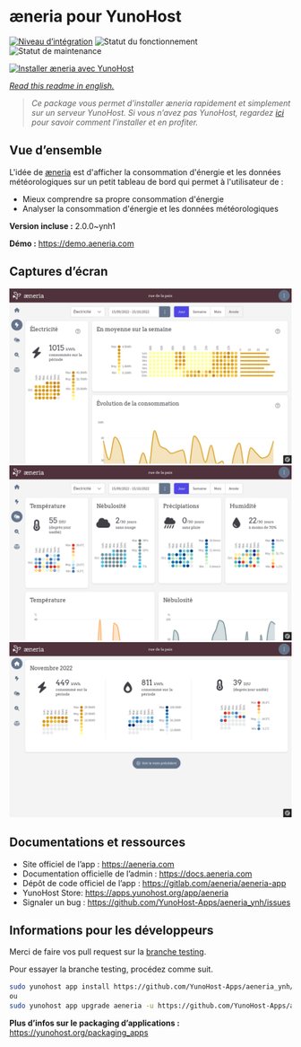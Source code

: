 <!--
N.B.: This README was automatically generated by https://github.com/YunoHost/apps/tree/master/tools/README-generator
It shall NOT be edited by hand.
-->

# æneria pour YunoHost

[![Niveau d’intégration](https://dash.yunohost.org/integration/aeneria.svg)](https://dash.yunohost.org/appci/app/aeneria) ![Statut du fonctionnement](https://ci-apps.yunohost.org/ci/badges/aeneria.status.svg) ![Statut de maintenance](https://ci-apps.yunohost.org/ci/badges/aeneria.maintain.svg)

[![Installer æneria avec YunoHost](https://install-app.yunohost.org/install-with-yunohost.svg)](https://install-app.yunohost.org/?app=aeneria)

*[Read this readme in english.](./README.md)*

> *Ce package vous permet d’installer æneria rapidement et simplement sur un serveur YunoHost.
Si vous n’avez pas YunoHost, regardez [ici](https://yunohost.org/#/install) pour savoir comment l’installer et en profiter.*

## Vue d’ensemble

L'idée de [æneria](https://aeneria.com) est d'afficher la consommation d'énergie et les données météorologiques sur un petit tableau de bord qui permet à l'utilisateur de :

  * Mieux comprendre sa propre consommation d'énergie
  * Analyser la consommation d'énergie et les données météorologiques

**Version incluse :** 2.0.0~ynh1

**Démo :** https://demo.aeneria.com

## Captures d’écran

![Capture d’écran de æneria](./doc/screenshots/preview-2.png)
![Capture d’écran de æneria](./doc/screenshots/preview-3.png)
![Capture d’écran de æneria](./doc/screenshots/preview-1.png)

## Documentations et ressources

* Site officiel de l’app : <https://aeneria.com>
* Documentation officielle de l’admin : <https://docs.aeneria.com>
* Dépôt de code officiel de l’app : <https://gitlab.com/aeneria/aeneria-app>
* YunoHost Store: <https://apps.yunohost.org/app/aeneria>
* Signaler un bug : <https://github.com/YunoHost-Apps/aeneria_ynh/issues>

## Informations pour les développeurs

Merci de faire vos pull request sur la [branche testing](https://github.com/YunoHost-Apps/aeneria_ynh/tree/testing).

Pour essayer la branche testing, procédez comme suit.

``` bash
sudo yunohost app install https://github.com/YunoHost-Apps/aeneria_ynh/tree/testing --debug
ou
sudo yunohost app upgrade aeneria -u https://github.com/YunoHost-Apps/aeneria_ynh/tree/testing --debug
```

**Plus d’infos sur le packaging d’applications :** <https://yunohost.org/packaging_apps>